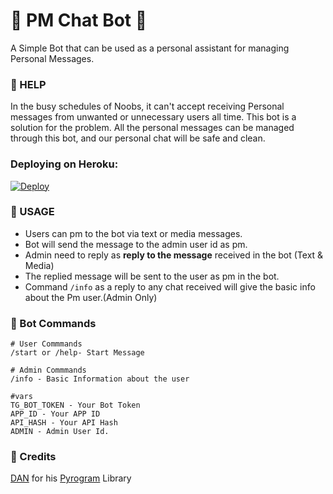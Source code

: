# 🤖 PM Chat Bot 🤖
A Simple Bot that can be used as a personal assistant for managing Personal Messages.

### 💠 HELP
In the busy schedules of Noobs, it can't accept receiving Personal messages from unwanted or unnecessary
users all time. This bot is a solution for the problem. All the personal messages can be managed through
this bot, and our personal chat will be safe and clean.

### Deploying on Heroku:

[![Deploy](https://www.herokucdn.com/deploy/button.svg)](https://heroku.com/deploy?template=https://github.com/jinspalakkattu/PMChatBot)

### 💠 USAGE

- Users can pm to the bot via text or media messages.
- Bot will send the message to the admin user id as pm.
- Admin need to reply as **reply to the message** received in the bot (Text & Media)
- The replied message will be sent to the user as pm in the bot.
- Command ```/info``` as a reply to any chat received will give the basic info about the Pm user.(Admin Only)


### 💠 Bot Commands 

```
# User Commmands
/start or /help- Start Message

# Admin Commmands
/info - Basic Information about the user

#vars
TG_BOT_TOKEN - Your Bot Token
APP_ID - Your APP ID
API_HASH - Your API Hash
ADMIN - Admin User Id.

```
### 💠 Credits
[DAN](https://t.me/haskell) for his [Pyrogram](https://github.com/pyrogram/pyrogram) Library
